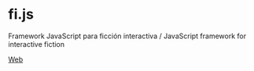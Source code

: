 fi.js
=====

Framework JavaScript para ficción interactiva / JavaScript framework for interactive fiction

<a href="http://baltasarq.github.io/fi-js/">Web</a>
